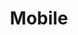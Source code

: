 ---
layout: redirect.njk
tags: level2
key: mobile_en
title: Mobile
alternativetitle: Design System Mobile
redirect: /en/design-system/mobile/overview/
parent: designsystem_en
order: 30
---
